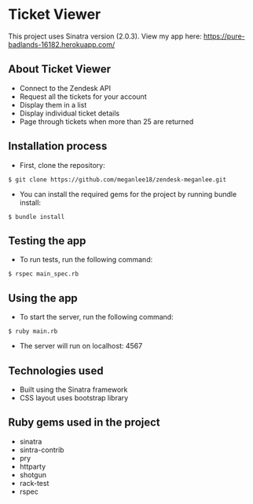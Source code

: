 # Ticket Viewer
This project uses Sinatra version (2.0.3).
View my app here: https://pure-badlands-16182.herokuapp.com/

## About Ticket Viewer
- Connect to the Zendesk API
- Request all the tickets for your account
- Display them in a list
- Display individual ticket details
- Page through tickets when more than 25 are returned

## Installation process
- First, clone the repository:
```
$ git clone https://github.com/meganlee18/zendesk-meganlee.git
```
- You can install the required gems for the project by running bundle install:
```
$ bundle install
```

## Testing the app
- To run tests, run the following command:
```
$ rspec main_spec.rb
```

## Using the app
- To start the server, run the following command:
```
$ ruby main.rb
```
- The server will run on localhost: 4567

## Technologies used
- Built using the Sinatra framework
- CSS layout uses bootstrap library

## Ruby gems used in the project
- sinatra
- sintra-contrib
- pry
- httparty
- shotgun
- rack-test
- rspec